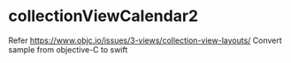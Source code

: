 # collectionViewCalendar2
Refer https://www.objc.io/issues/3-views/collection-view-layouts/
Convert sample from objective-C to swift
